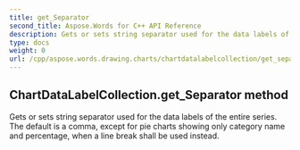 ```yaml
---
title: get_Separator
second_title: Aspose.Words for C++ API Reference
description: Gets or sets string separator used for the data labels of the entire series. The default is a comma, except for pie charts showing only category name and percentage, when a line break shall be used instead. 
type: docs
weight: 0
url: /cpp/aspose.words.drawing.charts/chartdatalabelcollection/get_separator/
---
```

## ChartDataLabelCollection.get_Separator method


Gets or sets string separator used for the data labels of the entire series. The default is a comma, except for pie charts showing only category name and percentage, when a line break shall be used instead. 

